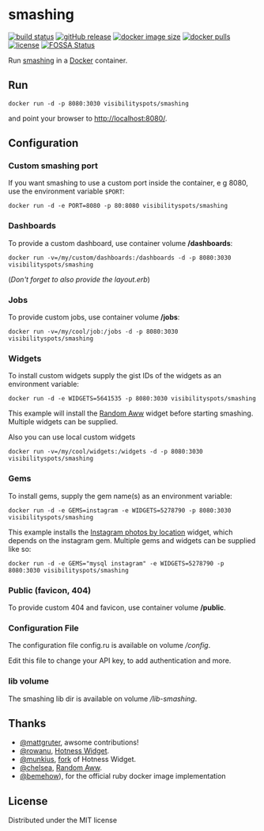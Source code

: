 # smashing

[![build status](https://github.com/visibilityspots/dockerfile-smashing/actions/workflows/main.yml/badge.svg)](https://github.com/visibilityspots/dockerfile-smashing/actions/workflows/main.yml)
[![gitHub release](https://img.shields.io/github/v/release/visibilityspots/dockerfile-smashing)](https://github.com/visibilityspots/dockerfile-smashing/releases)
[![docker image size](https://img.shields.io/docker/image-size/visibilityspots/smashing/latest)](https://hub.docker.com/r/visibilityspots/smashing)
[![docker pulls](https://img.shields.io/docker/pulls/visibilityspots/smashing.svg)](https://hub.docker.com/r/visibilityspots/smashing/)
[![license](https://img.shields.io/badge/license-MIT-blue.svg)](https://opensource.org/licenses/MIT)
[![FOSSA Status](https://app.fossa.com/api/projects/git%2Bgithub.com%2Fvisibilityspots%2Fdockerfile-smashing.svg?type=shield&issueType=license)](https://app.fossa.com/projects/git%2Bgithub.com%2Fvisibilityspots%2Fdockerfile-smashing?ref=badge_shield&issueType=license)

Run [smashing](https://github.com/Smashing/smashing) in a [Docker](http://docker.io/) container.

## Run

```
docker run -d -p 8080:3030 visibilityspots/smashing
```

and point your browser to [http://localhost:8080/](http://localhost:8080/).

## Configuration

### Custom smashing port

If you want smashing to use a custom port inside the container, e g 8080, use the environment variable `$PORT`:

```
docker run -d -e PORT=8080 -p 80:8080 visibilityspots/smashing
```

### Dashboards

To provide a custom dashboard, use container volume **/dashboards**:

```
docker run -v=/my/custom/dashboards:/dashboards -d -p 8080:3030 visibilityspots/smashing
```

(*Don't forget to also provide the layout.erb*)

### Jobs
To provide custom jobs, use container volume **/jobs**:

```
docker run -v=/my/cool/job:/jobs -d -p 8080:3030 visibilityspots/smashing
```

### Widgets
To install custom widgets supply the gist IDs of the widgets as an environment variable:

```
docker run -d -e WIDGETS=5641535 -p 8080:3030 visibilityspots/smashing
```

This example will install the [Random Aww](https://gist.github.com/chelsea/5641535) widget
before starting smashing. Multiple widgets can be supplied.

Also you can use local custom widgets

```
docker run -v=/my/cool/widgets:/widgets -d -p 8080:3030 visibilityspots/smashing
```

### Gems
To install gems, supply the gem name(s) as an environment variable:

```
docker run -d -e GEMS=instagram -e WIDGETS=5278790 -p 8080:3030 visibilityspots/smashing
```

This example installs the [Instagram photos by location](https://gist.github.com/mjamieson/5278790) widget,
which depends on the instagram gem. Multiple gems and widgets can be supplied like so:

```
docker run -d -e GEMS="mysql instagram" -e WIDGETS=5278790 -p 8080:3030 visibilityspots/smashing
```

### Public (favicon, 404)
To provide custom 404 and favicon, use container volume **/public**.

### Configuration File
The configuration file config.ru is available on volume */config*.

Edit this file to change your API key, to add authentication and more.

### lib volume
The smashing lib dir is available on volume */lib-smashing*.

## Thanks
- [@mattgruter](https://github.com/mattgruter), awsome contributions!
- [@rowanu](https://github.com/rowanu), [Hotness Widget](https://gist.github.com/rowanu/6246149).
- [@munkius](https://github.com/munkius), [fork](https://gist.github.com/munkius/9209839) of Hotness Widget.
- [@chelsea](https://github.com/chelsea), [Random Aww](https://gist.github.com/chelsea/5641535).
- [@bemehow](https://github.com/bemehow)), for the official ruby docker image implementation

## License
Distributed under the MIT license
